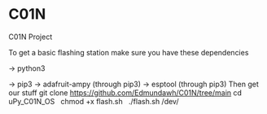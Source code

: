 # C01N
C01N Project

To get a basic flashing station make sure you have these dependencies

-> python3

-> pip3
-> adafruit-ampy (through pip3)
-> esptool (through pip3)
Then get our stuff
git clone https://github.com/Edmundawh/C01N/tree/main
cd uPy_C01N_OS
 
chmod +x flash.sh
 
./flash.sh /dev/<yourC01Nlocation>
